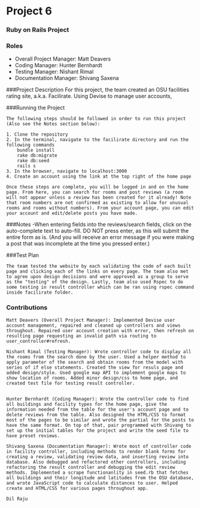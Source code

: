 # Project 6
### Ruby on Rails Project

### Roles
* Overall Project Manager: Matt Deavers
* Coding Manager: Hunter Bernhardt
* Testing Manager: Nishant Rimal
* Documentation Manager: Shivang Saxena

###Project Description
    For this project, the team created an OSU facilities rating site, a.k.a. Facilirate. Using Devise to manage user accounts,  

###Running the Project

    The following steps should be followed in order to run this project (Also see the Notes section below):

    1. Clone the repository
    2. In the terminal, navigate to the facilirate directory and run the following commands
        bundle install
        rake db:migrate
        rake db:seed
        rails s
    3. In the browser, navigate to localhost:3000
    4. Create an account using the link at the top right of the home page

    Once these steps are complete, you will be logged in and on the home page. From here, you can search for rooms and post reviews (a room will not appear unless a review has been created for it already! Note that room numbers are not confirmed as existing to allow for unusual rooms and rooms without numbers). From your account page, you can edit your account and edit/delete posts you have made.

###Notes
    -When entering fields into the reviews/search fields, click on the auto-complete text to auto-fill. DO NOT press enter, as this will submit the entire form as is. (And you will receive an error message if you were making a post that was incomplete at the time you pressed enter.)


###Test Plan

    The team tested the website by each validating the code of each built page and clicking each of the links on every page. The team also met to agree upon design decisions and were approved as a group to serve as the "testing" of the design. Lastly, team also used Rspec to do some testing in result controller which can be ran using rspec command inside facilirate folder.

### Contributions

    Matt Deavers (Overall Project Manager): Implemented Devise user account management, repaired and cleaned up controllers and views throughout. Repaired user account creation with error, then refresh on resulting page requesting an invalid path via routing to user_controller#refresh. 

    Nishant Rimal (Testing Manager): Wrote controller code to display all the rooms from the search done by the user. Used a helper method to apply parameter of the search and obtain rooms from the model with series of if else statements. Created the view for resuls page and added design/style. Used google map API to implement google maps to show location of rooms. Added minor design/css to home page, and created test file for testing result controller. 


    Hunter Bernhardt (Coding Manager): Wrote the controller code to find all buildings and facility types for the home page, give the information needed from the table for the user's account page and to delete reviews from the table. Also designed the HTML/CSS to format most of the pages to be similar and wrote the partial for the posts to have the same format. On top of that, pair programmed with Shivang to set up the initial tables for the project and write the seed file to have preset reviews.

    Shivang Saxena (Documentation Manager): Wrote most of controller code in facility controller, including methods to render blank forms for creating a review, validating review data, and inserting review into database. Also debugged and refactored other controllers, including refactoring the result controller and debugging the edit review methods. Implemented a scrape functionanlity in seed.rb that fetches all buildings and their longitude and latitudes from the OSU database, and wrote JavaScript code to calculate distances to user. Helped create and HTML/CSS for various pages throughout app.

    Dil Raju

